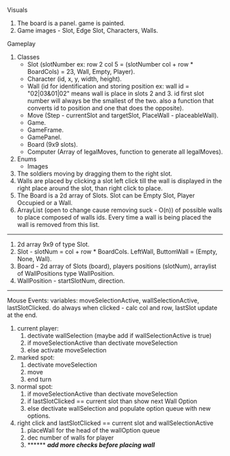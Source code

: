 Visuals
1. The board is a panel. game is painted.
2. Game images - Slot, Edge Slot, Characters, Walls.

Gameplay
1. Classes
	- Slot (slotNumber ex: row 2 col 5 = (slotNumber col + row * BoardCols) = 23, 
		Wall, Empty, Player).
	- Character (id, x, y, width, height).
	- Wall (id for identification and storing position ex: wall id = "02|03&01|02" means wall is    place in slots 2 and 3. id first slot number will always be the smallest of the two. also a function that converts id to position and one that does the opposite).
	- Move (Step - currentSlot and targetSlot, PlaceWall - placeableWall).
	- Game.
	- GameFrame.
	- GamePanel.
	- Board (9x9 slots).
	- Computer (Array of legalMoves, function to generate all legalMoves).
1. Enums
	- Images
2. The soldiers moving by dragging them to the right slot.
3. Walls are placed by clicking a slot left click till the wall is displayed in the right place around the slot, than right click to place.
4. The Board is a 2d array of Slots. Slot can be Empty Slot, Player Occupied or a Wall.
5. ArrayList (open to change cause removing suck - O(n)) of possible walls to place composed of walls ids. Every time a wall is being placed the wall is removed from this list.
---
1. 2d array 9x9 of type Slot.
2. Slot - slotNum = col + row * BoardCols. LeftWall, ButtomWall =  (Empty, None, Wall).
3. Board - 2d array of Slots (board), players positions (slotNum), arraylist of WallPositions type WallPosition.
4. WallPosition - startSlotNum, direction.
---
Mouse Events:
variables: moveSelectionActive, wallSelectionActive, lastSlotClicked. 
do always when clicked - calc col and row, lastSlot update at the end.
1. current player: 
	1. dectivate wallSelection (maybe add if wallSelectionActive is true)
	2. if moveSelectionActive than dectivate moveSelection
	3. else activate moveSelection 
2. marked spot:
	1. dectivate moveSelection
	2. move
	3. end turn
3. normal spot:
	1. if moveSelectionActive than dectivate moveSelection
	2. if lastSlotClicked == current slot than show next Wall Option
	3. else dectivate wallSelection and populate option queue with new options.
4. right click and lastSlotClicked == current slot and wallSelectionActive
	1. placeWall for the head of the wallOption queue
	2. dec number of walls for player 
	3. ****** ***add more checks before placing wall*** 
	